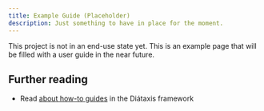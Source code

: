 ```yaml
---
title: Example Guide (Placeholder)
description: Just something to have in place for the moment.
---
```


This project is not in an end-use state yet. This is an example page that will be filled with a user guide in the near future.

## Further reading

- Read [about how-to guides](https://diataxis.fr/how-to-guides/) in the Diátaxis framework
